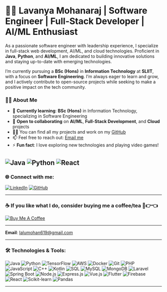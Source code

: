 # 👩‍💻 Lavanya Mohanaraj | Software Engineer | Full-Stack Developer | AI/ML Enthusiast

As a passionate software engineer with leadership experience, I specialize in full-stack web development, AI/ML, and cloud technologies. Proficient in **Java**, **Python**, and **AI/ML**, I am dedicated to building innovative solutions and staying up-to-date with emerging technologies.

I’m currently pursuing a **BSc (Hons)** in **Information Technology** at **SLIIT**, with a focus on **Software Engineering**. I’m always eager to learn and grow, and I actively contribute to open-source projects while seeking to make a positive impact on the tech community.

### 🙋‍♂️ About Me
- 🌱 **Currently learning**: **BSc (Hons)** in Information Technology, specializing in Software Engineering  
- 👯 **Open to collaborating** on **AI/ML**, **Full-Stack Development**, and **Cloud** projects  
- 👨‍💻 You can find all my projects and work on my [GitHub](https://github.com/lalumohan619)  
- 📫 Feel free to reach out: [Email me](mailto:lalumohan619@gmail.com)  
- ⚡ **Fun fact**: I love exploring new technologies and playing video games!


![Java](https://img.shields.io/badge/Java-007396?style=flat-square&logo=java&logoColor=white)
![Python](https://img.shields.io/badge/Python-3776AB?style=flat-square&logo=python&logoColor=white)
![React](https://img.shields.io/badge/React-61DAFB?style=flat-square&logo=react&logoColor=black)
---

### 🌐 Connect with me:
[![LinkedIn](https://img.shields.io/badge/LinkedIn-%230077B5.svg?&style=for-the-badge&logo=linkedin&logoColor=white)](https://www.linkedin.com/in/lavanya-mohanaraj-663150258/)
[![GitHub](https://img.shields.io/badge/GitHub-%23000000.svg?&style=for-the-badge&logo=github&logoColor=white)](https://github.com/lalumohan619)

---

### ☕ If you like what I do, consider buying me a coffee/tea 🥺👉👈
[![Buy Me A Coffee](https://img.shields.io/badge/Buy_Me_A_Coffee-ff813f?style=for-the-badge&logo=coffee)](https://buymeacoffee.com/lalumohan6g)

---

**Email**: [lalumohan619@gmail.com](mailto:lalumohan619@gmail.com)

---
### 🛠️ Technologies & Tools:
![Java](https://img.shields.io/badge/Java-007396?style=flat-square&logo=java&logoColor=white)
![Python](https://img.shields.io/badge/Python-3776AB?style=flat-square&logo=python&logoColor=white)
![TensorFlow](https://img.shields.io/badge/TensorFlow-FF6F00?style=flat-square&logo=tensorflow&logoColor=white)
![AWS](https://img.shields.io/badge/AWS-FF9900?style=flat-square&logo=amazon-aws&logoColor=white)
![Docker](https://img.shields.io/badge/Docker-2496ED?style=flat-square&logo=docker&logoColor=white)
![Git](https://img.shields.io/badge/Git-F1502F?style=flat-square&logo=git&logoColor=white)
![PHP](https://img.shields.io/badge/PHP-777BB4?style=flat-square&logo=php&logoColor=white)
![JavaScript](https://img.shields.io/badge/JavaScript-F7DF1E?style=flat-square&logo=javascript&logoColor=black)
![C++](https://img.shields.io/badge/C++-00599C?style=flat-square&logo=c%2B%2B&logoColor=white)
![Kotlin](https://img.shields.io/badge/Kotlin-7F52FF?style=flat-square&logo=kotlin&logoColor=white)
![SQL](https://img.shields.io/badge/SQL-4479A1?style=flat-square&logo=microsoft-sql-server&logoColor=white)
![MySQL](https://img.shields.io/badge/MySQL-4479A1?style=flat-square&logo=mysql&logoColor=white)
![MongoDB](https://img.shields.io/badge/MongoDB-47A248?style=flat-square&logo=mongodb&logoColor=white)
![Laravel](https://img.shields.io/badge/Laravel-FF2D20?style=flat-square&logo=laravel&logoColor=white)
![Spring Boot](https://img.shields.io/badge/Spring_Boot-6DB33F?style=flat-square&logo=spring-boot&logoColor=white)
![Node.js](https://img.shields.io/badge/Node.js-339933?style=flat-square&logo=node.js&logoColor=white)
![Express.js](https://img.shields.io/badge/Express.js-000000?style=flat-square&logo=express&logoColor=white)
![Vue.js](https://img.shields.io/badge/Vue.js-4FC08D?style=flat-square&logo=vue.js&logoColor=white)
![Flutter](https://img.shields.io/badge/Flutter-02569B?style=flat-square&logo=flutter&logoColor=white)
![Firebase](https://img.shields.io/badge/Firebase-FFCA28?style=flat-square&logo=firebase&logoColor=white)
![React](https://img.shields.io/badge/React-61DAFB?style=flat-square&logo=react&logoColor=black)
![Scikit-learn](https://img.shields.io/badge/Scikit--learn-F7931E?style=flat-square&logo=scikit-learn&logoColor=white)
![Pandas](https://img.shields.io/badge/Pandas-150458?style=flat-square&logo=pandas&logoColor=white)



---

